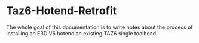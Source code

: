 # Taz6-Hotend-Retrofit
The whole goal of this documentation is to write notes about the process of installing an E3D V6 hotend an existing TAZ6 single toolhead. 
